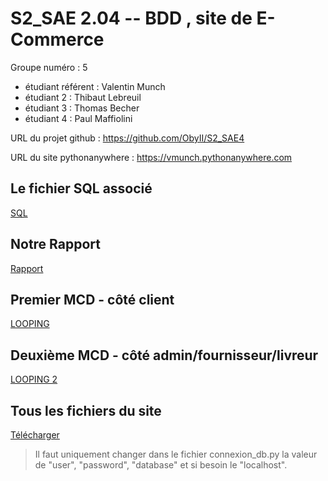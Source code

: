 # S2_SAE 2.04 -- BDD ,  site de E-Commerce

Groupe numéro : 5

* étudiant référent : Valentin Munch
* étudiant 2 : Thibaut Lebreuil
* étudiant 3 : Thomas Becher
* étudiant 4 : Paul Maffiolini

URL du projet github : https://github.com/ObyII/S2_SAE4

URL du site pythonanywhere : https://vmunch.pythonanywhere.com

## Le fichier SQL associé

[SQL](ecommerce_jujudesign.sql)

## Notre Rapport

[Rapport](Rapport_SAE4_groupe5_MUNCH.pdf )

## Premier MCD - côté client

[LOOPING](JujuDesign-v2.loo)

## Deuxième MCD - côté admin/fournisseur/livreur

[LOOPING 2](JujuDesign-v2-with-supplier.loo)

## Tous les fichiers du site

[Télécharger](JUJUDESIGNV4.zip)

> Il faut uniquement changer dans le fichier connexion_db.py la valeur de "user", "password", "database" et si besoin le "localhost".
